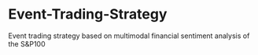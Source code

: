 # Event-Trading-Strategy
Event trading strategy based on multimodal financial sentiment analysis of the S&amp;P100
